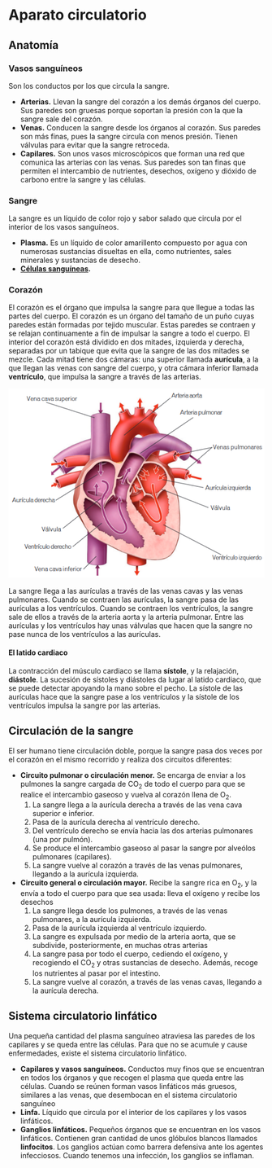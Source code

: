 # Aparato circulatorio

## Anatomía

### Vasos sanguíneos

Son los conductos por los que circula la sangre.

* **Arterias.** Llevan la sangre del corazón a los demás órganos del cuerpo. Sus paredes son gruesas porque soportan la presión con la que la sangre sale del corazón.
* **Venas.** Conducen la sangre desde los órganos al corazón. Sus paredes son más finas, pues la sangre circula con menos presión. Tienen válvulas para evitar que la sangre retroceda.
* **Capilares.** Son unos vasos microscópicos que forman una red que comunica las arterias con las venas. Sus paredes son tan finas que permiten el intercambio de nutrientes, desechos, oxígeno y dióxido de carbono entre la sangre y las células.

### Sangre

La sangre es un líquido de color rojo y sabor salado que circula por el interior de los vasos sanguíneos.

* **Plasma.** Es un líquido de color amarillento compuesto por agua con numerosas sustancias disueltas en ella, como nutrientes, sales minerales y sustancias de desecho.
* **[Células sanguíneas](../cell/cell.md#células-sanguíneas).**


### Corazón

El corazón es el órgano que impulsa la sangre para que llegue a todas las partes del cuerpo. El corazón es un órgano del tamaño de un puño cuyas paredes están formadas por tejido muscular. Estas paredes se contraen y se relajan continuamente a fin de impulsar la sangre a todo el cuerpo. El interior del corazón está dividido en dos mitades, izquierda y derecha, separadas por un tabique que evita que la sangre de las dos mitades se mezcle. Cada mitad tiene dos cámaras: una superior llamada **aurícula**, a la que llegan las venas con sangre del cuerpo, y otra cámara inferior llamada **ventrículo**, que impulsa la sangre a través de las arterias.

![heart.png](../img/heart.png)

La sangre llega a las aurículas a través de las venas cavas y las venas pulmonares. Cuando se contraen las aurículas, la sangre pasa de las aurículas a los ventrículos. Cuando se contraen los ventrículos, la sangre sale de ellos a través de la arteria aorta y la arteria pulmonar. Entre las aurículas y los ventrículos hay unas válvulas que hacen que la sangre no pase nunca de los ventrículos a las aurículas.

#### El latido cardiaco

La contracción del músculo cardiaco se llama **sístole**, y la relajación, **diástole**. La sucesión de sístoles y diástoles da lugar al latido cardiaco, que se puede detectar apoyando la mano sobre el pecho. La sístole de las aurículas hace que la sangre pase a los ventrículos y la sístole de los ventrículos impulsa la sangre por las arterias.

## Circulación de la sangre

El ser humano tiene circulación doble, porque la sangre pasa dos veces por el corazón en el mismo recorrido y realiza dos circuitos diferentes:

* **Circuito pulmonar o circulación menor.** Se encarga de enviar a los pulmones la sangre cargada de CO$_2$ de todo el cuerpo para que se realice el intercambio gaseoso y vuelva al corazón llena de O$_2$.
  1. La sangre llega a la aurícula derecha a través de las vena cava superior e inferior.
  2. Pasa de la aurícula derecha al ventrículo derecho.
  3. Del ventrículo derecho se envía hacia las dos arterias pulmonares (una por pulmón).
  4. Se produce el intercambio gaseoso al pasar la sangre por alveólos pulmonares (capilares).
  5. La sangre vuelve al corazón a través de las venas pulmonares, llegando a la aurícula izquierda.
* **Circuito general o circulación mayor.** Recibe la sangre rica en O$_2$, y la envía a todo el cuerpo para que sea usada: lleva el oxígeno y recibe los desechos
  1. La sangre llega desde los pulmones, a través de las venas pulmonares, a la aurícula izquierda.
  2. Pasa de la aurícula izquierda al ventrículo izquierdo.
  3. La sangre es expulsada por medio de la arteria aorta, que se subdivide, posteriormente, en muchas otras arterias
  4. La sangre pasa por todo el cuerpo, cediendo el oxígeno, y recogiendo el CO$_2$ y otras sustancias de desecho. Además, recoge los nutrientes al pasar por el intestino.
  5. La sangre vuelve al corazón, a través de las venas cavas, llegando a la aurícula derecha.

## Sistema circulatorio linfático

Una pequeña cantidad del plasma sanguíneo atraviesa las paredes de los capilares y se queda entre las células. Para que no se acumule y cause enfermedades, existe el sistema circulatorio linfático.

* **Capilares y vasos sanguíneos.** Conductos muy finos que se encuentran en todos los órganos y que recogen el plasma que queda entre las células. Cuando se reúnen forman vasos linfáticos más gruesos, similares a las venas, que desembocan en el sistema circulatorio sanguíneo
* **Linfa.** Líquido que circula por el interior de los capilares y los vasos linfáticos.
* **Ganglios linfáticos.** Pequeños órganos que se encuentran en los vasos linfáticos. Contienen gran cantidad de unos glóbulos blancos llamados **linfocitos**. Los ganglios actúan como barrera defensiva ante los agentes infecciosos. Cuando tenemos una infección, los ganglios se inflaman.
